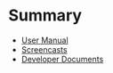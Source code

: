 # Summary

* [User Manual](contents/user-manual/README.md)
* [Screencasts](contents/screencasts/README.md)
* [Developer Documents](contents/developer-documents/README.md)
